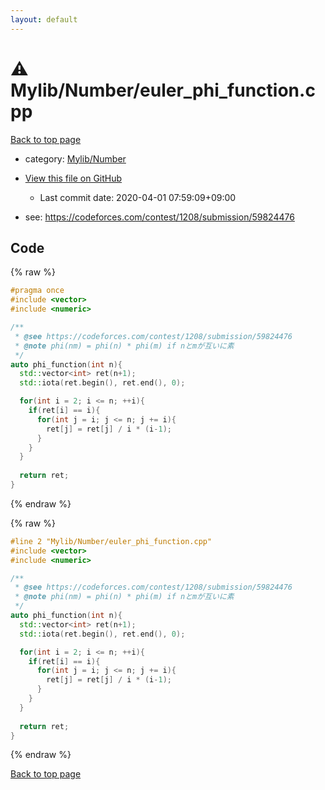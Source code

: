```yaml
---
layout: default
---
```


<!-- mathjax config similar to math.stackexchange -->
<script type="text/javascript" async
  src="https://cdnjs.cloudflare.com/ajax/libs/mathjax/2.7.5/MathJax.js?config=TeX-MML-AM_CHTML">
</script>
<script type="text/x-mathjax-config">
  MathJax.Hub.Config({
    TeX: { equationNumbers: { autoNumber: "AMS" }},
    tex2jax: {
      inlineMath: [ ['$','$'] ],
      processEscapes: true
    },
    "HTML-CSS": { matchFontHeight: false },
    displayAlign: "left",
    displayIndent: "2em"
  });
</script>

<script type="text/javascript" src="https://cdnjs.cloudflare.com/ajax/libs/jquery/3.4.1/jquery.min.js"></script>
<script src="https://cdn.jsdelivr.net/npm/jquery-balloon-js@1.1.2/jquery.balloon.min.js" integrity="sha256-ZEYs9VrgAeNuPvs15E39OsyOJaIkXEEt10fzxJ20+2I=" crossorigin="anonymous"></script>
<script type="text/javascript" src="../../../assets/js/copy-button.js"></script>
<link rel="stylesheet" href="../../../assets/css/copy-button.css" />


# :warning: Mylib/Number/euler_phi_function.cpp

<a href="../../../index.html">Back to top page</a>

* category: <a href="../../../index.html#5fda78fda98ef9fc0f87c6b50d529f19">Mylib/Number</a>
* <a href="{{ site.github.repository_url }}/blob/master/Mylib/Number/euler_phi_function.cpp">View this file on GitHub</a>
    - Last commit date: 2020-04-01 07:59:09+09:00


* see: <a href="https://codeforces.com/contest/1208/submission/59824476">https://codeforces.com/contest/1208/submission/59824476</a>


## Code

<a id="unbundled"></a>
{% raw %}
```cpp
#pragma once
#include <vector>
#include <numeric>

/**
 * @see https://codeforces.com/contest/1208/submission/59824476
 * @note phi(nm) = phi(n) * phi(m) if nとmが互いに素
 */
auto phi_function(int n){
  std::vector<int> ret(n+1);
  std::iota(ret.begin(), ret.end(), 0);

  for(int i = 2; i <= n; ++i){
    if(ret[i] == i){
      for(int j = i; j <= n; j += i){
        ret[j] = ret[j] / i * (i-1);
      }
    }
  }
  
  return ret;
}

```
{% endraw %}

<a id="bundled"></a>
{% raw %}
```cpp
#line 2 "Mylib/Number/euler_phi_function.cpp"
#include <vector>
#include <numeric>

/**
 * @see https://codeforces.com/contest/1208/submission/59824476
 * @note phi(nm) = phi(n) * phi(m) if nとmが互いに素
 */
auto phi_function(int n){
  std::vector<int> ret(n+1);
  std::iota(ret.begin(), ret.end(), 0);

  for(int i = 2; i <= n; ++i){
    if(ret[i] == i){
      for(int j = i; j <= n; j += i){
        ret[j] = ret[j] / i * (i-1);
      }
    }
  }
  
  return ret;
}

```
{% endraw %}

<a href="../../../index.html">Back to top page</a>

